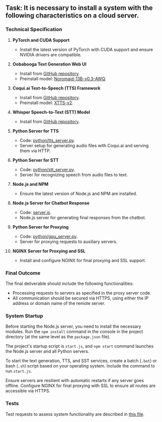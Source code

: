 ## Task: It is necessary to install a system with the following characteristics on a cloud server.

### Technical Specification

1. **PyTorch and CUDA Support**
   - Install the latest version of PyTorch with CUDA support and ensure NVIDIA drivers are compatible.

2. **Oobabooga Text Generation Web UI**
   - Install from [GitHub repository](https://github.com/oobabooga/text-generation-webui).
   - Preinstall model: [Noromaid-13B-v0.3-AWQ](https://huggingface.co/TheBloke/Noromaid-13B-v0.3-AWQ).

3. **Coqui.ai Text-to-Speech (TTS) Framework**
   - Install from [GitHub repository](https://github.com/coqui-ai/TTS).
   - Preinstall model: [XTTS-v2](https://huggingface.co/coqui/XTTS-v2).

4. **Whisper Speech-to-Text (STT) Model**
   - Install from [GitHub repository](https://github.com/openai/whisper).

5. **Python Server for TTS**
   - Code: [python/tts_server.py](python/tts_server.py).
   - Server setup for generating audio files with Coqui.ai and serving them via HTTP.

6. **Python Server for STT**
   - Code: [python/stt_server.py](python/stt_server.py).
   - Server for recognizing speech from audio files to text.

7. **Node.js and NPM**
   - Ensure the latest version of Node.js and NPM are installed.

8. **Node.js Server for Chatbot Response**
   - Code: [server.js](server.js).
   - Node.js server for generating final responses from the chatbot.

9. **Python Server for Proxying**
   - Code: [python/gpu_server.py](python/gpu_server.py).
   - Server for proxying requests to auxiliary servers.

10. **NGINX Server for Proxying and SSL**
    - Install and configure NGINX for final proxying and SSL support.

### Final Outcome
The final deliverable should include the following functionalities:
   - Processing requests to servers as specified in the proxy server code.
   - All communication should be secured via HTTPS, using either the IP address or domain name of the remote server.

### System Startup

Before starting the Node.js server, you need to install the necessary modules. Run the `npm install` command in the console in the project directory (at the same level as the `package.json` file).

The project's startup script is `start.js`, and `npm start` command launches the Node.js server and all Python servers.

To start the text generation, TTS, and SST services, create a batch (`.bat`) or bash (`.sh`) script based on your operating system. Include the command to run `start.js`.

Ensure servers are resilient with automatic restarts if any server goes offline. Configure NGINX for final proxying with SSL to ensure all routes are accessible via HTTPS.

### Tests

Test requests to assess system functionality are described in [this file](test_requests).